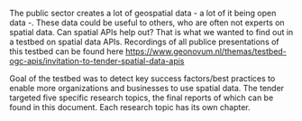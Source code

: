 The public sector creates a lot of geospatial data - a lot of it being open data -. These data could be useful to others, who are often not experts on spatial data. Can spatial APIs help out? That is what we wanted to find out in a testbed on spatial data APIs. Recordings of all publice presentations of this testbed can be found here https://www.geonovum.nl/themas/testbed-ogc-apis/invitation-to-tender-spatial-data-apis

Goal of the testbed was to detect key success factors/best practices to enable more organizations and businesses to use spatial data. The tender targeted five specific research topics, the final reports of which can be found in this document. Each research topic has its own chapter.
